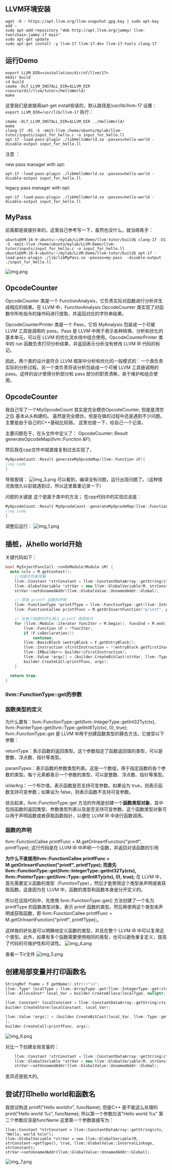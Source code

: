 
## LLVM环境安装

```
wget -O - https://apt.llvm.org/llvm-snapshot.gpg.key | sudo apt-key add -
sudo apt-add-repository "deb http://apt.llvm.org/jammy/ llvm-toolchain-jammy-17 main"
sudo apt-get update
sudo apt-get install -y llvm-17 llvm-17-dev llvm-17-tools clang-17
```

## 运行Demo

```
export LLVM_DIR=<installation/dir/of/llvm/17>
mkdir build
cd build
cmake -DLT_LLVM_INSTALL_DIR=$LLVM_DIR <source/dir/llvm/tutor>/HelloWorld/
make
```

这里我们是直接用apt-get install安装的，默认路径是/usr/lib/llvm-17
设置：` export LLVM_DIR=/usr/lib/llvm-17`
执行：
```
cmake -DLT_LLVM_INSTALL_DIR=$LLVM_DIR ../HelloWorld/
make 
clang-17 -O1 -S -emit-llvm /home/ubuntu/mylab/llvm-tutor/inputs/input_for_hello.c -o input_for_hello.ll
opt-17 -load-pass-plugin ./libHelloWorld.so -passes=hello-world -disable-output input_for_hello.ll
```

注意 ：

new pass manager with opt:
```
opt-17 -load-pass-plugin ./libHelloWorld.so -passes=hello-world -disable-output input_for_hello.ll
```

legacy pass manager with opt:
```angular2html
opt-17 -load-pass-plugin ./libHelloWorld.so -passes=hello-world -disable-output input_for_hello.ll

```

## MyPass
前面都是直接抄来的，这里自己参考写一下，虽然也没什么，就当练练手：
```shell
ubuntu@VM-16-9-ubuntu:~/mylab/LLVM-Demo/llvm-tutor/build$ clang-17 -O1 -S -emit-llvm /home/ubuntu/mylab/LLVM-Demo/llvm-tutor/inputs/input_for_hello.c -o input_for_hello.ll
ubuntu@VM-16-9-ubuntu:~/mylab/LLVM-Demo/llvm-tutor/build$ opt-17 -load-pass-plugin ./lib/libMyPass.so -passes=my-pass  -disable-output ./input_for_hello.ll
```
![img.png](img.png)

## OpcodeCounter
OpcodeCounter 类是一个 FunctionAnalysis，它负责实际对函数进行分析并生成相应的结果。在 LLVM 中，FunctionAnalysis OpcodeCounter 类实现了对函数中所有指令的操作码进行提取，并返回对应的字符串结果。

OpcodeCounterPrinter 类是一个 Pass，它将 MyAnalysis 包装成一个可被 LLVM 工具链调用的 pass。Pass 是 LLVM 中用于表示各种转换、分析和优化的基本单元，可以在 LLVM 的优化流水线中组合使用。OpcodeCounterPrinter 类中的 run 函数负责打印分析结果，并返回表示分析没有修改 LLVM IR 代码的标记。

因此，两个类的设计是符合 LLVM 框架中分析和优化的一般模式的：一个类负责实际的分析过程，另一个类负责将该分析包装成一个可被 LLVM 工具链调用的 pass。这样的设计使得分析部分和 pass 部分的职责清晰，易于维护和组合使用。


## OpcodeCounter
我自己写了一个MyOpcodeCount 其实是完全模仿OpcodeCounter, 但是是清空之后 基本从头构建的。
虽然是完全模仿，但是在做的过程中还是遇到不少问题。主要是由于自己的C++基础比较弱。
这里也提一下，给自己一个记录。

主要问题在于，在头文件中定义了：
OpcodeCounter::Result generateOpcodeMap(llvm::Function &F);

然后我在cpp文件中就直接复制过去实现了，
```C++
MyOpcodeCount::Result generateMyOpcodeMap(llvm::Function &F){
//my code
}
```
导致报错：
![img_3.png](img_3.png)
可以看到，编译没有问题，运行出现问题了。（这种情况我很久以前就遇到过，所以这里着重记录一下）

问题的关键是 这个是属于类中的方法； 在cpp代码中的实现应该是：
```C++
MyOpcodeCount::Result MyOpcodeCount::generateMyOpcodeMap(llvm::Function &F){
//my code
}
```

调整后运行：
![img_1.png](img_1.png)

## 插桩，从hello world开始

关键代码如下：
```c++
bool MyInjectFuncCall::runOnModule(Module &M) {
  auto &ctx = M.getContext();
    //创建字符串常量
    llvm::Constant *strConstant = llvm::ConstantDataArray::getString(ctx, "Hello, world\n");
    llvm::GlobalVariable *strVar = new llvm::GlobalVariable(M, strConstant->getType(), true, llvm::GlobalValue::InternalLinkage, strConstant);
    strVar->setUnnamedAddr(llvm::GlobalValue::UnnamedAddr::Global);

    // 获取 printf 函数的声明
    llvm::FunctionType *printfType = llvm::FunctionType::get(llvm::IntegerType::getInt32Ty(ctx), llvm::PointerType::get(llvm::Type::getInt8Ty(ctx), 0), true);
    llvm::FunctionCallee printfFunc = M.getOrInsertFunction("printf", printfType);

    // 在每个函数的开头插入 printf 调用指令
    for (llvm::Module::iterator funcIter = M.begin(), funcEnd = M.end(); funcIter != funcEnd; ++funcIter) {
        llvm::Function &F = *funcIter;
        if (F.isDeclaration())
            continue;
        llvm::BasicBlock &entryBlock = F.getEntryBlock();
        llvm::Instruction &firstInstruction = *(entryBlock.getFirstInsertionPt());
        llvm::IRBuilder<> builder(&firstInstruction);
        llvm::Value *args[] = {builder.CreateBitCast(strVar, llvm::Type::getInt8PtrTy(ctx))};
        builder.CreateCall(printfFunc, args);
    }

  return true;
}
```
###  llvm::FunctionType::get的参数


### 函数类型的定义
为什么要有：llvm::FunctionType::get(llvm::IntegerType::getInt32Ty(ctx), llvm::PointerType::get(llvm::Type::getInt8Ty(ctx), 0), true);
llvm::FunctionType::get 是 LLVM 中用于创建函数类型的静态方法，它接受以下参数：

returnType：表示函数的返回类型。这个参数指定了函数返回值的类型，可以是整数、浮点数、指针等类型。

paramTypes：表示函数的参数类型列表。这是一个数组，用于指定函数的各个参数的类型。每个元素都表示一个参数的类型，可以是整数、浮点数、指针等类型。

isVarArg：一个布尔值，表示函数是否支持可变参数。如果设为 true，则表示函数支持可变参数；如果设为 false，则表示函数不支持可变参数。

综合起来，llvm::FunctionType::get 方法的作用是创建一个**函数类型对象**，其中包括函数的返回类型、参数类型列表以及是否支持可变参数。这个函数类型对象可以用于声明函数或者获取函数指针，以便在 LLVM IR 中进行函数调用。

### 函数的声明
llvm::FunctionCallee printfFunc = M.getOrInsertFunction("printf", printfType); 
这行代码是在 LLVM IR 中声明一个函数，并返回对该函数的引用

**为什么不直接用llvm::FunctionCallee printfFunc = M.getOrInsertFunction("printf", printfType); 而是先llvm::FunctionType::get(llvm::IntegerType::getInt32Ty(ctx), llvm::PointerType::get(llvm::Type::getInt8Ty(ctx), 0), true);**
在 LLVM 中，首先需要定义函数的类型（FunctionType），然后才能使用这个类型来声明或者获取函数。这是因为在 LLVM 中，函数的类型和函数本身是分开定义的。

所以在这段代码中，先使用 llvm::FunctionType::get() 方法创建了一个名为 printfType 的函数类型对象，表示 printf 函数的类型。然后再使用这个类型来声明或获取函数，即 llvm::FunctionCallee printfFunc = M.getOrInsertFunction("printf", printfType);。

这样做的好处是可以明确地定义函数的类型，并且在整个 LLVM IR 中可以复用这个类型。此外，如果有多个函数需要使用相同的类型，也可以避免重复定义，提高了代码的可维护性和可读性。
![img_4.png](img_4.png)

查看一下ir文件
![img_5.png](img_5.png)

## 创建局部变量并打印函数名
```c++
StringRef fname = F.getName().str()+"\n";
llvm::Type* localType = llvm::ArrayType::get(llvm::IntegerType::get(ctx, 8), fname.size() + 1);
llvm::AllocaInst* local_Var = builder.CreateAlloca(localType, nullptr, "funcName");

llvm::Constant* localConstant = llvm::ConstantDataArray::getString(ctx, fname, true);
builder.CreateStore(localConstant, local_Var);

llvm::Value *args[] = {builder.CreateBitCast(local_Var, llvm::Type::getInt8PtrTy(ctx))
};
builder.CreateCall(printfFunc, args);
```
![img_6.png](img_6.png)


对比一下创建全局变量的：
```c++
    llvm::Constant *strConstant = llvm::ConstantDataArray::getString(ctx, "Hello, world\n");
    llvm::GlobalVariable *strVar = new llvm::GlobalVariable(M, strConstant->getType(), true, llvm::GlobalValue::InternalLinkage, strConstant);
    strVar->setUnnamedAddr(llvm::GlobalValue::UnnamedAddr::Global);
```
差异还是挺大的。

## 尝试打印hello world和函数名
我尝试构造
printf("Hello world\n", funcName);
但是C++ 是不能这么处理的
print("Hello world %s", funcName);
所以第一个参数应该"Hello world %s"
第二个参数应该是funcName
这里第一个参数直接写为：
``` 
llvm::Constant *strConstant = llvm::ConstantDataArray::getString(ctx, "Hello, world %s\n");
llvm::GlobalVariable *strVar = new llvm::GlobalVariable(M, strConstant->getType(), true, llvm::GlobalValue::InternalLinkage, strConstant);
strVar->setUnnamedAddr(llvm::GlobalValue::UnnamedAddr::Global);
```

![img_7.png](img_7.png)

